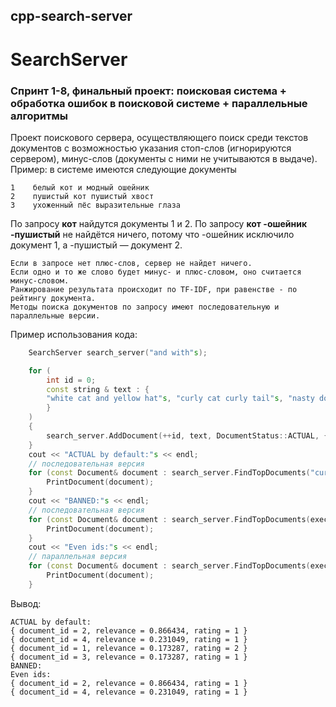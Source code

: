 ## cpp-search-server
# SearchServer
### Спринт 1-8, финальный проект: поисковая система + обработка ошибок в поисковой системе + параллельные алгоритмы

Проект поискового сервера, осуществляющего поиск среди текстов документов с возможностью указания стоп-слов (игнорируются сервером), минус-слов (документы с ними не учитываются в выдаче).
Пример: в системе имеются следующие документы
```
1    белый кот и модный ошейник
2    пушистый кот пушистый хвост
3    ухоженный пёс выразительные глаза
```
По запросу **кот** найдутся документы 1 и 2.
По запросу **кот -ошейник -пушистый** не найдётся ничего, потому что -ошейник исключило документ 1, а -пушистый — документ 2.

```
Если в запросе нет плюс-слов, сервер не найдет ничего.
Если одно и то же слово будет минус- и плюс-словом, оно считается минус-словом.
Ранжирование результата происходит по TF-IDF, при равенстве - по рейтингу документа.
Методы поиска документов по запросу имеют последовательную и параллельные версии.
```

Пример использования кода:
```cpp
    SearchServer search_server("and with"s);

    for (
        int id = 0;
        const string & text : {
        "white cat and yellow hat"s, "curly cat curly tail"s, "nasty dog with big eyes"s, "nasty pigeon john"s,
        }
    ) 
    {
        search_server.AddDocument(++id, text, DocumentStatus::ACTUAL, { 1, 2 });
    }
    cout << "ACTUAL by default:"s << endl;
    // последовательная версия
    for (const Document& document : search_server.FindTopDocuments("curly nasty cat"s)) {
        PrintDocument(document);
    }
    cout << "BANNED:"s << endl;
    // последовательная версия
    for (const Document& document : search_server.FindTopDocuments(execution::seq, "curly nasty cat"s, DocumentStatus::BANNED)) {
        PrintDocument(document);
    }
    cout << "Even ids:"s << endl;
    // параллельная версия
    for (const Document& document : search_server.FindTopDocuments(execution::par, "curly nasty cat"s, [](int document_id, DocumentStatus status, int rating) { return document_id % 2 == 0; })) {
        PrintDocument(document);
    }
```

Вывод:
```
ACTUAL by default:
{ document_id = 2, relevance = 0.866434, rating = 1 }
{ document_id = 4, relevance = 0.231049, rating = 1 }
{ document_id = 1, relevance = 0.173287, rating = 2 }
{ document_id = 3, relevance = 0.173287, rating = 1 }
BANNED:
Even ids:
{ document_id = 2, relevance = 0.866434, rating = 1 }
{ document_id = 4, relevance = 0.231049, rating = 1 }
```
